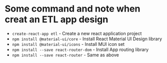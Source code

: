 # Some command and note when creat an ETL app design

* `create-react-app etl` - Create a new react application project
* `npm install @material-ui/core` - Install React Material UI Design library
* `npm install @material-ui/icons` - Install MUI icon set
* `npm install --save react-router-dom` - Install App routing library
* `npm install --save react-router` - Same as above
